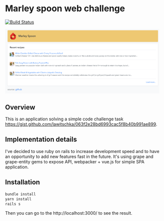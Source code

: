 # Marley spoon web challenge 

[![Build Status](https://travis-ci.org/delphist/marleyspoon-test.svg?branch=main)](https://travis-ci.org/delphist/marleyspoon-test)

![Screenshot](docs/screenshot.png)

## Overview

This is an application solving a simple code challenge task https://gist.github.com/lawitschka/063f2e28bd6993cac5f8b40b991ae899.

## Implementation details

I've decided to use ruby on rails to increase development speed and to have an opportunity to add new features fast in the future. It's using grape and grape-entity gems to expose API, webpacker + vue.js for simple SPA application.

## Installation

```
bundle install
yarn install
rails s
``` 
Then you can go to the http://localhost:3000/ to see the result.